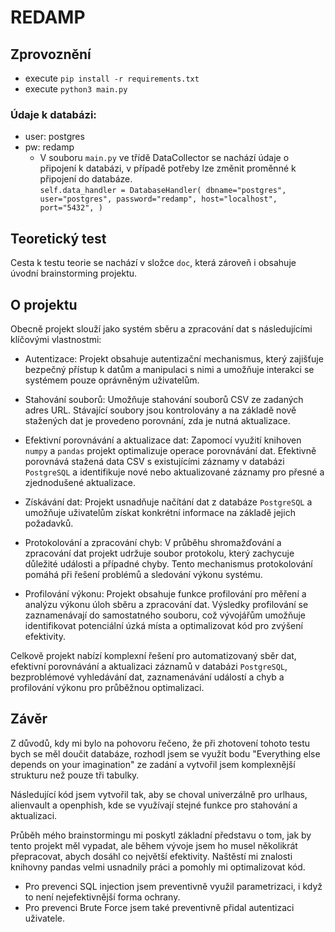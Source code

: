 # REDAMP
## Zprovoznění 
- execute `pip install -r requirements.txt`
- execute `python3 main.py`

### Údaje k databázi:
- user: postgres
- pw: redamp  
    - V souboru `main.py` ve třídě DataCollector se nachází údaje o připojení k databázi, v případě potřeby lze změnit proměnné k připojení do databáze.  
`self.data_handler = DatabaseHandler(
            dbname="postgres",
            user="postgres",
            password="redamp",
            host="localhost",
            port="5432",
        )`

## Teoretický test
Cesta k testu teorie se nachází v složce `doc`, která zároveň i obsahuje úvodní brainstorming projektu.

## O projektu
Obecně projekt slouží jako systém sběru a zpracování dat s následujícími klíčovými vlastnostmi:

- Autentizace: Projekt obsahuje autentizační mechanismus, který zajišťuje bezpečný přístup k datům a manipulaci s nimi a umožňuje interakci se systémem pouze oprávněným uživatelům.

- Stahování souborů: Umožňuje stahování souborů CSV ze zadaných adres URL. Stávající soubory jsou kontrolovány a na základě nově stažených dat je provedeno porovnání, zda je nutná aktualizace.

- Efektivní porovnávání a aktualizace dat: Zapomocí využití knihoven `numpy` a `pandas` projekt optimalizuje operace porovnávání dat. Efektivně porovnává stažená data CSV s existujícími záznamy v databázi `PostgreSQL` a identifikuje nové nebo aktualizované záznamy pro přesné a zjednodušené aktualizace.

- Získávání dat: Projekt usnadňuje načítání dat z databáze `PostgreSQL` a umožňuje uživatelům získat konkrétní informace na základě jejich požadavků.

- Protokolování a zpracování chyb: V průběhu shromažďování a zpracování dat projekt udržuje soubor protokolu, který zachycuje důležité události a případné chyby. Tento mechanismus protokolování pomáhá při řešení problémů a sledování výkonu systému.

- Profilování výkonu: Projekt obsahuje funkce profilování pro měření a analýzu výkonu úloh sběru a zpracování dat. Výsledky profilování se zaznamenávají do samostatného souboru, což vývojářům umožňuje identifikovat potenciální úzká místa a optimalizovat kód pro zvýšení efektivity.

Celkově projekt nabízí komplexní řešení pro automatizovaný sběr dat, efektivní porovnávání a aktualizaci záznamů v databázi `PostgreSQL`, bezproblémové vyhledávání dat, zaznamenávání událostí a chyb a profilování výkonu pro průběžnou optimalizaci.

## Závěr
Z důvodů, kdy mi bylo na pohovoru řečeno, že při zhotovení tohoto testu bych se měl doučit databáze,
rozhodl jsem se využít bodu "Everything else depends on your imagination" ze zadání a vytvořil jsem komplexnější strukturu než pouze tři tabulky.

Následující kód jsem vytvořil tak, aby se choval univerzálně pro urlhaus, alienvault a openphish, kde se využívají stejné funkce pro stahování a aktualizaci.

Průběh mého brainstormingu mi poskytl základní představu o tom, jak by tento projekt měl vypadat, ale během vývoje jsem ho musel několikrát přepracovat, abych dosáhl co největší efektivity.
Naštěstí mi znalosti knihovny pandas velmi usnadnily práci a pomohly mi optimalizovat kód.
* Pro prevenci SQL injection jsem preventivně využil parametrizaci, i když to není nejefektivnější forma ochrany.
* Pro prevenci Brute Force jsem také preventivně přidal autentizaci uživatele.





